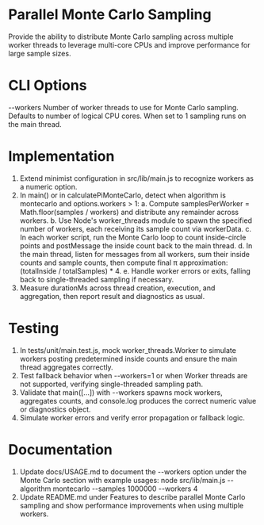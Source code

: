 # Parallel Monte Carlo Sampling

Provide the ability to distribute Monte Carlo sampling across multiple worker threads to leverage multi-core CPUs and improve performance for large sample sizes.

# CLI Options

--workers <number>    Number of worker threads to use for Monte Carlo sampling. Defaults to number of logical CPU cores. When set to 1 sampling runs on the main thread.

# Implementation

1. Extend minimist configuration in src/lib/main.js to recognize workers as a numeric option.
2. In main() or in calculatePiMonteCarlo, detect when algorithm is montecarlo and options.workers > 1:
   a. Compute samplesPerWorker = Math.floor(samples / workers) and distribute any remainder across workers.
   b. Use Node's worker_threads module to spawn the specified number of workers, each receiving its sample count via workerData.
   c. In each worker script, run the Monte Carlo loop to count inside-circle points and postMessage the inside count back to the main thread.
   d. In the main thread, listen for messages from all workers, sum their inside counts and sample counts, then compute final π approximation: (totalInside / totalSamples) * 4.
   e. Handle worker errors or exits, falling back to single-threaded sampling if necessary.
3. Measure durationMs across thread creation, execution, and aggregation, then report result and diagnostics as usual.

# Testing

1. In tests/unit/main.test.js, mock worker_threads.Worker to simulate workers posting predetermined inside counts and ensure the main thread aggregates correctly.
2. Test fallback behavior when --workers=1 or when Worker threads are not supported, verifying single-threaded sampling path.
3. Validate that main([...]) with --workers spawns mock workers, aggregates counts, and console.log produces the correct numeric value or diagnostics object.
4. Simulate worker errors and verify error propagation or fallback logic.

# Documentation

1. Update docs/USAGE.md to document the --workers option under the Monte Carlo section with example usages:
   node src/lib/main.js --algorithm montecarlo --samples 1000000 --workers 4
2. Update README.md under Features to describe parallel Monte Carlo sampling and show performance improvements when using multiple workers.